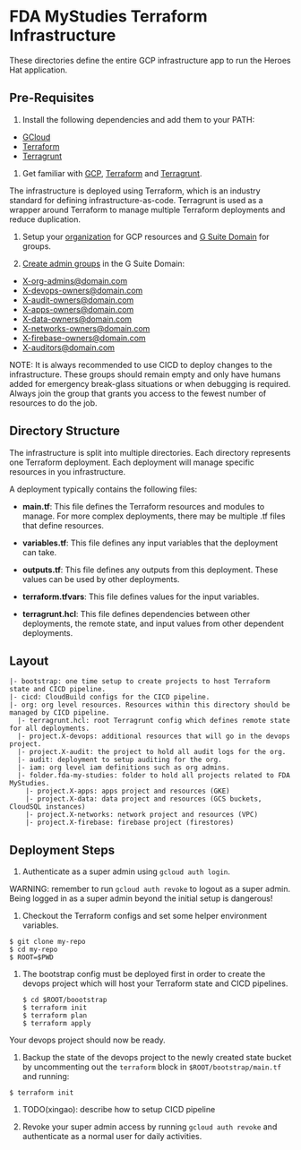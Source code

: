 # FDA MyStudies Terraform Infrastructure

These directories define the entire GCP infrastructure app to run the Heroes Hat
application.

## Pre-Requisites

1. Install the following dependencies and add them to your PATH:

  - [GCloud](https://cloud.google.com/sdk/gcloud)
  - [Terraform](https://www.terraform.io/)
  - [Terragrunt](https://terragrunt.gruntwork.io/)

1. Get familiar with [GCP](https://cloud.google.com/docs/overview),
  [Terraform](https://www.terraform.io/intro/index.html) and
  [Terragrunt](https://blog.gruntwork.io/terragrunt-how-to-keep-your-terraform-code-dry-and-maintainable-f61ae06959d8).

  The infrastructure is deployed using Terraform, which is an industry standard
  for defining infrastructure-as-code. Terragrunt is used as a wrapper around
  Terraform to manage multiple Terraform deployments and reduce duplication.

1. Setup your
  [organization](https://cloud.google.com/resource-manager/docs/creating-managing-organization) for GCP resources
  and [G Suite Domain](https://gsuite.google.com/) for groups.

1. [Create admin groups](https://support.google.com/a/answer/33343?hl=en) in the
  G Suite Domain:

  - X-org-admins@domain.com
  - X-devops-owners@domain.com
  - X-audit-owners@domain.com
  - X-apps-owners@domain.com
  - X-data-owners@domain.com
  - X-networks-owners@domain.com
  - X-firebase-owners@domain.com
  - X-auditors@domain.com

  NOTE: It is always recommended to use CICD to deploy changes to the
  infrastructure. These groups should remain empty and only have humans added
  for emergency break-glass situations or when debugging is required.
  Always join the group that grants you access to the fewest number of
  resources to do the job.


## Directory Structure

The infrastructure is split into multiple directories. Each directory represents
one Terraform deployment. Each deployment will manage specific resources in you
infrastructure.

A deployment typically contains the following files:

- **main.tf**: This file defines the Terraform resources and modules to manage. For
  more complex deployments, there may be multiple .tf files that define
  resources.

- **variables.tf**: This file defines any input variables that the deployment can
  take.

- **outputs.tf**: This file defines any outputs from this deployment. These values
  can be used by other deployments.

- **terraform.tfvars**: This file defines values for the input variables.

- **terragrunt.hcl**: This file defines dependencies between other deployments,
  the remote state, and input values from other dependent deployments.

## Layout

```
|- bootstrap: one time setup to create projects to host Terraform state and CICD pipeline.
|- cicd: CloudBuild configs for the CICD pipeline.
|- org: org level resources. Resources within this directory should be managed by CICD pipeline.
  |- terragrunt.hcl: root Terragrunt config which defines remote state for all deployments.
  |- project.X-devops: additional resources that will go in the devops project.
  |- project.X-audit: the project to hold all audit logs for the org.
  |- audit: deployment to setup auditing for the org.
  |- iam: org level iam definitions such as org admins.
  |- folder.fda-my-studies: folder to hold all projects related to FDA MyStudies.
    |- project.X-apps: apps project and resources (GKE)
    |- project.X-data: data project and resources (GCS buckets, CloudSQL instances)
    |- project.X-networks: network project and resources (VPC)
    |- project.X-firebase: firebase project (firestores)
```

## Deployment Steps

1. Authenticate as a super admin using `gcloud auth login`.

  WARNING: remember to run `gcloud auth revoke` to logout as a super admin.
  Being logged in as a super admin beyond the initial setup is dangerous!

1. Checkout the Terraform configs and set some helper environment variables.

  ```
  $ git clone my-repo
  $ cd my-repo
  $ ROOT=$PWD
  ```

1. The bootstrap config must be deployed first in order to create the devops
  project which will host your Terraform state and CICD pipelines.

   ```
   $ cd $ROOT/boootstrap
   $ terraform init
   $ terraform plan
   $ terraform apply
   ```

  Your devops project should now be ready.

1. Backup the state of the devops project to the newly created state bucket by
  uncommenting out the `terraform` block in `$ROOT/bootstrap/main.tf` and
  running:

  ```
  $ terraform init
  ```

1. TODO(xingao): describe how to setup CICD pipeline

1. Revoke your super admin access by running `gcloud auth revoke` and
  authenticate as a normal user for daily activities.
